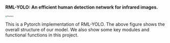 #### RML-YOLO: An efficient human detection network for infrared images.

<img src="D:\Desktop\RML-yolo\images\Structure.png" alt="Structure" style="zoom: 33%;" />

This is a Pytorch implementation of RML-YOLO. The above figure shows the overall structure of our model. We also show some key modules and functional functions in this project.

